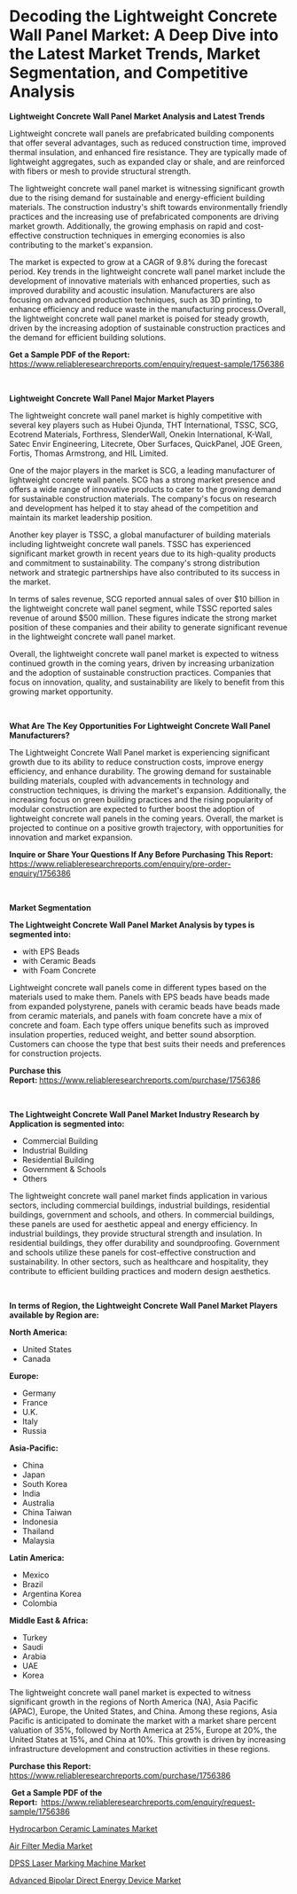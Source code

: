 <p><h1>Decoding the Lightweight Concrete Wall Panel Market: A Deep Dive into the Latest Market Trends, Market Segmentation, and Competitive Analysis</h1></p><p><strong>Lightweight Concrete Wall Panel Market Analysis and Latest Trends</strong></p>
<p><p>Lightweight concrete wall panels are prefabricated building components that offer several advantages, such as reduced construction time, improved thermal insulation, and enhanced fire resistance. They are typically made of lightweight aggregates, such as expanded clay or shale, and are reinforced with fibers or mesh to provide structural strength.</p><p>The lightweight concrete wall panel market is witnessing significant growth due to the rising demand for sustainable and energy-efficient building materials. The construction industry's shift towards environmentally friendly practices and the increasing use of prefabricated components are driving market growth. Additionally, the growing emphasis on rapid and cost-effective construction techniques in emerging economies is also contributing to the market's expansion.</p><p>The market is expected to grow at a CAGR of 9.8% during the forecast period. Key trends in the lightweight concrete wall panel market include the development of innovative materials with enhanced properties, such as improved durability and acoustic insulation. Manufacturers are also focusing on advanced production techniques, such as 3D printing, to enhance efficiency and reduce waste in the manufacturing process.Overall, the lightweight concrete wall panel market is poised for steady growth, driven by the increasing adoption of sustainable construction practices and the demand for efficient building solutions.</p></p>
<p><strong>Get a Sample PDF of the Report:&nbsp;</strong> <a href="https://www.reliableresearchreports.com/enquiry/request-sample/1756386">https://www.reliableresearchreports.com/enquiry/request-sample/1756386</a></p>
<p>&nbsp;</p>
<p><strong>Lightweight Concrete Wall Panel Major Market Players</strong></p>
<p><p>The lightweight concrete wall panel market is highly competitive with several key players such as Hubei Ojunda, THT International, TSSC, SCG, Ecotrend Materials, Forthress, SlenderWall, Onekin International, K-Wall, Satec Envir Engineering, Litecrete, Ober Surfaces, QuickPanel, JOE Green, Fortis, Thomas Armstrong, and HIL Limited.</p><p>One of the major players in the market is SCG, a leading manufacturer of lightweight concrete wall panels. SCG has a strong market presence and offers a wide range of innovative products to cater to the growing demand for sustainable construction materials. The company's focus on research and development has helped it to stay ahead of the competition and maintain its market leadership position.</p><p>Another key player is TSSC, a global manufacturer of building materials including lightweight concrete wall panels. TSSC has experienced significant market growth in recent years due to its high-quality products and commitment to sustainability. The company's strong distribution network and strategic partnerships have also contributed to its success in the market.</p><p>In terms of sales revenue, SCG reported annual sales of over $10 billion in the lightweight concrete wall panel segment, while TSSC reported sales revenue of around $500 million. These figures indicate the strong market position of these companies and their ability to generate significant revenue in the lightweight concrete wall panel market.</p><p>Overall, the lightweight concrete wall panel market is expected to witness continued growth in the coming years, driven by increasing urbanization and the adoption of sustainable construction practices. Companies that focus on innovation, quality, and sustainability are likely to benefit from this growing market opportunity.</p></p>
<p>&nbsp;</p>
<p><strong>What Are The Key Opportunities For Lightweight Concrete Wall Panel Manufacturers?</strong></p>
<p><p>The Lightweight Concrete Wall Panel market is experiencing significant growth due to its ability to reduce construction costs, improve energy efficiency, and enhance durability. The growing demand for sustainable building materials, coupled with advancements in technology and construction techniques, is driving the market's expansion. Additionally, the increasing focus on green building practices and the rising popularity of modular construction are expected to further boost the adoption of lightweight concrete wall panels in the coming years. Overall, the market is projected to continue on a positive growth trajectory, with opportunities for innovation and market expansion.</p></p>
<p><strong>Inquire or Share Your Questions If Any Before Purchasing This Report:</strong> <a href="https://www.reliableresearchreports.com/enquiry/pre-order-enquiry/1756386">https://www.reliableresearchreports.com/enquiry/pre-order-enquiry/1756386</a></p>
<p>&nbsp;</p>
<p><strong>Market Segmentation</strong></p>
<p><strong>The Lightweight Concrete Wall Panel Market Analysis by types is segmented into:</strong></p>
<p><ul><li>with EPS Beads</li><li>with Ceramic Beads</li><li>with Foam Concrete</li></ul></p>
<p><p>Lightweight concrete wall panels come in different types based on the materials used to make them. Panels with EPS beads have beads made from expanded polystyrene, panels with ceramic beads have beads made from ceramic materials, and panels with foam concrete have a mix of concrete and foam. Each type offers unique benefits such as improved insulation properties, reduced weight, and better sound absorption. Customers can choose the type that best suits their needs and preferences for construction projects.</p></p>
<p><strong>Purchase this Report:&nbsp;</strong><a href="https://www.reliableresearchreports.com/purchase/1756386">https://www.reliableresearchreports.com/purchase/1756386</a></p>
<p>&nbsp;</p>
<p><strong>The Lightweight Concrete Wall Panel Market Industry Research by Application is segmented into:</strong></p>
<p><ul><li>Commercial Building</li><li>Industrial Building</li><li>Residential Building</li><li>Government & Schools</li><li>Others</li></ul></p>
<p><p>The lightweight concrete wall panel market finds application in various sectors, including commercial buildings, industrial buildings, residential buildings, government and schools, and others. In commercial buildings, these panels are used for aesthetic appeal and energy efficiency. In industrial buildings, they provide structural strength and insulation. In residential buildings, they offer durability and soundproofing. Government and schools utilize these panels for cost-effective construction and sustainability. In other sectors, such as healthcare and hospitality, they contribute to efficient building practices and modern design aesthetics.</p></p>
<p>&nbsp;</p>
<p><strong>In terms of Region, the Lightweight Concrete Wall Panel Market Players available by Region are:</strong></p>
<p>
    <p> <strong> North America: </strong>
        <ul>
            <li>United States</li>
            <li>Canada</li>
        </ul>
        </p> 
    <p> <strong> Europe: </strong>
        <ul>
            <li>Germany</li>
            <li>France</li>
            <li>U.K.</li>
            <li>Italy</li>
            <li>Russia</li>
        </ul>
        </p> 
    <p> <strong> Asia-Pacific: </strong>
        <ul>
            <li>China</li>
            <li>Japan</li>
            <li>South Korea</li>
            <li>India</li>
            <li>Australia</li>
            <li>China Taiwan</li>
            <li>Indonesia</li>
            <li>Thailand</li>
            <li>Malaysia</li>
        </ul>
        </p> 
    <p> <strong> Latin America: </strong>
        <ul>
            <li>Mexico</li>
            <li>Brazil</li>
            <li>Argentina Korea</li>
            <li>Colombia</li>
        </ul>
        </p> 
    <p> <strong> Middle East & Africa: </strong>
        <ul>
            <li>Turkey</li>
            <li>Saudi</li>
            <li>Arabia</li>
            <li>UAE</li>
            <li>Korea</li>
        </ul>
    </p>
    </p>
<p><p>The lightweight concrete wall panel market is expected to witness significant growth in the regions of North America (NA), Asia Pacific (APAC), Europe, the United States, and China. Among these regions, Asia Pacific is anticipated to dominate the market with a market share percent valuation of 35%, followed by North America at 25%, Europe at 20%, the United States at 15%, and China at 10%. This growth is driven by increasing infrastructure development and construction activities in these regions.</p></p>
<p><strong>Purchase this Report: </strong><a href="https://www.reliableresearchreports.com/purchase/1756386">https://www.reliableresearchreports.com/purchase/1756386</a></p>
<p>&nbsp;<strong>Get a Sample PDF of the Report:&nbsp;&nbsp;</strong><a href="https://www.reliableresearchreports.com/enquiry/request-sample/1756386">https://www.reliableresearchreports.com/enquiry/request-sample/1756386</a></p>
<p><strong></strong></p>
<p><p><a href="https://github.com/brentleyjimmiealvaradoz4l1rea/Market-Research-Report-List-1/blob/main/hydrocarbon-ceramic-laminates-market.md">Hydrocarbon Ceramic Laminates Market</a></p><p><a href="https://github.com/eeaveuhhh/Market-Research-Report-List-1/blob/main/air-filter-media-market.md">Air Filter Media Market</a></p><p><a href="https://adventurous-uranium-ef9.notion.site/DPSS-Laser-Marking-Machine-Market-Research-Report-The-Key-To-Successful-Business-Strategy-Forecaste-f378e3e599ab4e50a82579f525819f8d">DPSS Laser Marking Machine Market</a></p><p><a href="https://view.publitas.com/reportprime-1/advanced-bipolar-direct-energy-device-market-provides-detailed-segmentation-of-this-market-based-on-type-application-and-region-and-forecast-for-the-period-from-2023-2030/">Advanced Bipolar Direct Energy Device Market</a></p></p>